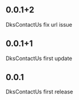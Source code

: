 
## 0.0.1+2
DksContactUs fix url issue

## 0.0.1+1
DksContactUs first update

## 0.0.1
DksContactUs first release
